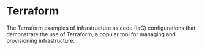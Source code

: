 # Terraform
The Terraform examples of infrastructure as code (IaC) configurations that demonstrate the use of Terraform, a popular tool for managing and provisioning infrastructure.
